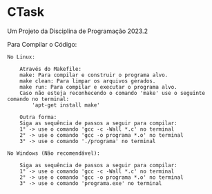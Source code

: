 # CTask
Um Projeto da Disciplina de Programação 2023.2

Para Compilar o Código:

    No Linux:

        Através do Makefile: 
        make: Para compilar e construir o programa alvo.
        make clean: Para limpar os arquivos gerados.
        make run: Para compilar e executar o programa alvo.
        Caso não esteja reconhecendo o comando 'make' use o seguinte comando no terminal:
            'apt-get install make'

        Outra forma:
        Siga as sequência de passos a seguir para compilar:
        1° -> use o comando 'gcc -c -Wall *.c' no terminal
        2° -> use o comando 'gcc -o programa *.o' no terminal
        3° -> use o comando './programa' no terminal

    No Windows (Não recomendável):

        Siga as sequência de passos a seguir para compilar:
        1° -> use o comando 'gcc -c -Wall *.c' no terminal
        2° -> use o comando 'gcc -o programa *.o' no terminal
        3° -> use o comando 'programa.exe' no terminal
